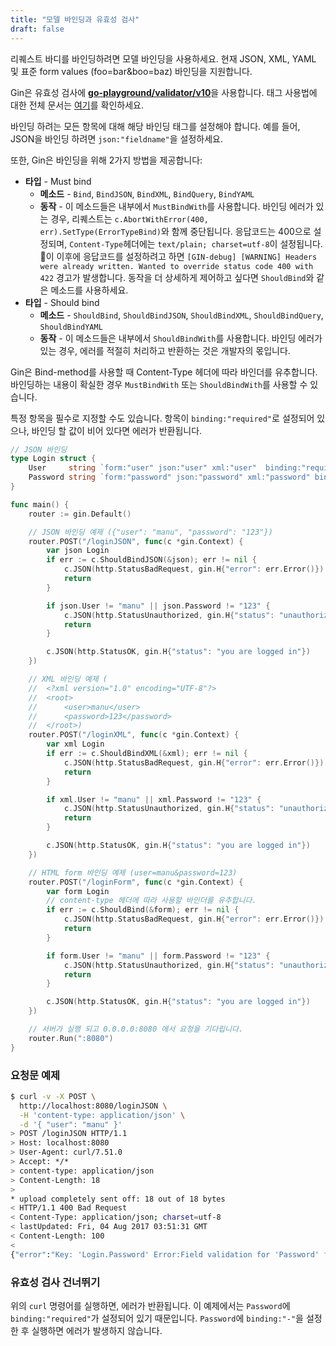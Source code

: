 ```yaml
---
title: "모델 바인딩과 유효성 검사"
draft: false
---
```


리퀘스트 바디를 바인딩하려면 모델 바인딩을 사용하세요. 현재 JSON, XML, YAML 및 표준 form values (foo=bar&boo=baz) 바인딩을 지원합니다.

Gin은 유효성 검사에 [**go-playground/validator/v10**](https://github.com/go-playground/validator)을 사용합니다. 태그 사용법에 대한 전체 문서는 [여기](https://pkg.go.dev/github.com/go-playground/validator/v10#hdr-Baked_In_Validators_and_Tags)를 확인하세요.

바인딩 하려는 모든 항목에 대해 해당 바인딩 태그를 설정해야 합니다. 예를 들어, JSON을 바인딩 하려면 `json:"fieldname"`을 설정하세요.

또한, Gin은 바인딩을 위해 2가지 방법을 제공합니다:

- **타입** - Must bind
  - **메소드** - `Bind`, `BindJSON`, `BindXML`, `BindQuery`, `BindYAML`
  - **동작** - 이 메소드들은 내부에서 `MustBindWith`를 사용합니다. 바인딩 에러가 있는 경우, 리퀘스트는 `c.AbortWithError(400, err).SetType(ErrorTypeBind)`와 함께 중단됩니다. 응답코드는 400으로 설정되며, `Content-Type`헤더에는 `text/plain; charset=utf-8`이 설정됩니다. 이 이후에 응답코드를 설정하려고 하면 `[GIN-debug] [WARNING] Headers were already written. Wanted to override status code 400 with 422` 경고가 발생합니다. 동작을 더 상세하게 제어하고 싶다면 `ShouldBind`와 같은 메소드를 사용하세요.
- **타입** - Should bind
  - **메소드** - `ShouldBind`, `ShouldBindJSON`, `ShouldBindXML`, `ShouldBindQuery`, `ShouldBindYAML`
  - **동작** - 이 메소드들은 내부에서 `ShouldBindWith`를 사용합니다. 바인딩 에러가 있는 경우, 에러를 적절히 처리하고 반환하는 것은 개발자의 몫입니다.

Gin은 Bind-method를 사용할 때 Content-Type 헤더에 따라 바인더를 유추합니다. 바인딩하는 내용이 확실한 경우 `MustBindWith` 또는 `ShouldBindWith`를 사용할 수 있습니다.

특정 항목을 필수로 지정할 수도 있습니다. 항목이 `binding:"required"`로 설정되어 있으나, 바인딩 할 값이 비어 있다면 에러가 반환됩니다.

```go
// JSON 바인딩
type Login struct {
	User     string `form:"user" json:"user" xml:"user"  binding:"required"`
	Password string `form:"password" json:"password" xml:"password" binding:"required"`
}

func main() {
	router := gin.Default()

	// JSON 바인딩 예제 ({"user": "manu", "password": "123"})
	router.POST("/loginJSON", func(c *gin.Context) {
		var json Login
		if err := c.ShouldBindJSON(&json); err != nil {
			c.JSON(http.StatusBadRequest, gin.H{"error": err.Error()})
			return
		}

		if json.User != "manu" || json.Password != "123" {
			c.JSON(http.StatusUnauthorized, gin.H{"status": "unauthorized"})
			return
		}

		c.JSON(http.StatusOK, gin.H{"status": "you are logged in"})
	})

	// XML 바인딩 예제 (
	//	<?xml version="1.0" encoding="UTF-8"?>
	//	<root>
	//		<user>manu</user>
	//		<password>123</password>
	//	</root>)
	router.POST("/loginXML", func(c *gin.Context) {
		var xml Login
		if err := c.ShouldBindXML(&xml); err != nil {
			c.JSON(http.StatusBadRequest, gin.H{"error": err.Error()})
			return
		}

		if xml.User != "manu" || xml.Password != "123" {
			c.JSON(http.StatusUnauthorized, gin.H{"status": "unauthorized"})
			return
		}

		c.JSON(http.StatusOK, gin.H{"status": "you are logged in"})
	})

	// HTML form 바인딩 예제 (user=manu&password=123)
	router.POST("/loginForm", func(c *gin.Context) {
		var form Login
		// content-type 헤더에 따라 사용할 바인더를 유추합니다.
		if err := c.ShouldBind(&form); err != nil {
			c.JSON(http.StatusBadRequest, gin.H{"error": err.Error()})
			return
		}

		if form.User != "manu" || form.Password != "123" {
			c.JSON(http.StatusUnauthorized, gin.H{"status": "unauthorized"})
			return
		}

		c.JSON(http.StatusOK, gin.H{"status": "you are logged in"})
	})

	// 서버가 실행 되고 0.0.0.0:8080 에서 요청을 기다립니다.
	router.Run(":8080")
}
```

### 요청문 예제

```sh
$ curl -v -X POST \
  http://localhost:8080/loginJSON \
  -H 'content-type: application/json' \
  -d '{ "user": "manu" }'
> POST /loginJSON HTTP/1.1
> Host: localhost:8080
> User-Agent: curl/7.51.0
> Accept: */*
> content-type: application/json
> Content-Length: 18
>
* upload completely sent off: 18 out of 18 bytes
< HTTP/1.1 400 Bad Request
< Content-Type: application/json; charset=utf-8
< lastUpdated: Fri, 04 Aug 2017 03:51:31 GMT
< Content-Length: 100
<
{"error":"Key: 'Login.Password' Error:Field validation for 'Password' failed on the 'required' tag"}
```

### 유효성 검사 건너뛰기

위의 `curl` 명령어를 실행하면, 에러가 반환됩니다. 이 예제에서는 `Password`에 `binding:"required"`가 설정되어 있기 때문입니다. `Password`에 `binding:"-"`을 설정한 후 실행하면 에러가 발생하지 않습니다.
